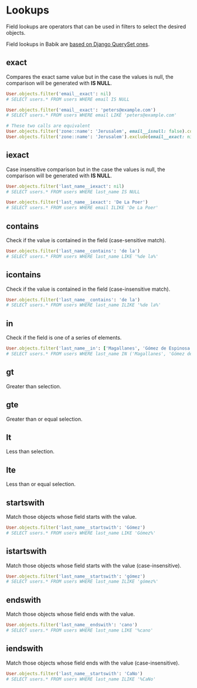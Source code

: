 # Lookups

Field lookups are operators that can be used in filters to select the desired
objects.

Field lookups in Babik are [based on Django QuerySet ones](https://docs.djangoproject.com/en/2.0/ref/models/querysets/#field-lookups).

## exact

Compares the exact same value but in the case the values is null, the comparison
will be generated with **IS NULL**.

```ruby
User.objects.filter('email__exact': nil)
# SELECT users.* FROM users WHERE email IS NULL

User.objects.filter('email__exact': 'peters@example.com')
# SELECT users.* FROM users WHERE email LIKE 'peters@example.com'
```

```ruby
# These two calls are equivalent
User.objects.filter('zone::name': 'Jerusalem', email__isnull: false).count
User.objects.filter('zone::name': 'Jerusalem').exclude(email__exact: nil).count
```

## iexact

Case insensitive comparison but in the case the values is null, the comparison
will be generated with **IS NULL**.

```ruby
User.objects.filter('last_name__iexact': nil)
# SELECT users.* FROM users WHERE last_name IS NULL

User.objects.filter('last_name__iexact': 'De La Poer')
# SELECT users.* FROM users WHERE email ILIKE 'De La Poer'
```

## contains

Check if the value is contained in the field (case-sensitive match).

```ruby
User.objects.filter('last_name__contains': 'de la')
# SELECT users.* FROM users WHERE last_name LIKE '%de la%'
```

## icontains

Check if the value is contained in the field (case-insensitive match).

```ruby
User.objects.filter('last_name__contains': 'de la')
# SELECT users.* FROM users WHERE last_name ILIKE '%de la%'
```

## in

Check if the field is one of a series of elements.

```ruby
User.objects.filter('last_name__in': ['Magallanes', 'Gómez de Espinosa', 'Elcano'])
# SELECT users.* FROM users WHERE last_name IN ('Magallanes', 'Gómez de Espinosa', 'Elcano')
```

## gt

Greater than selection.

## gte

Greater than or equal selection.

## lt

Less than selection.

## lte

Less than or equal selection.

## startswith

Match those objects whose field starts with the value.

```ruby
User.objects.filter('last_name__startswith': 'Gómez')
# SELECT users.* FROM users WHERE last_name LIKE 'Gómez%'
```

## istartswith

Match those objects whose field starts with the value (case-insensitive).

```ruby
User.objects.filter('last_name__startswith': 'gómez')
# SELECT users.* FROM users WHERE last_name ILIKE 'gómez%'
```

## endswith

Match those objects whose field ends with the value.

```ruby
User.objects.filter('last_name__endswith': 'cano')
# SELECT users.* FROM users WHERE last_name LIKE '%cano'
```

## iendswith

Match those objects whose field ends with the value (case-insensitive).

```ruby
User.objects.filter('last_name__startswith': 'CaNo')
# SELECT users.* FROM users WHERE last_name ILIKE '%CaNo'
```

